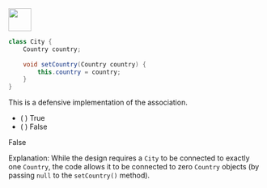 <panel header="{{ icon_Q_A }} Is this defensive?">
<question>

<img src="{{baseUrl}}/errorHandling/defensiveProgramming/compulsoryAssociations/images/countryCity.png" height="45" />
<p/>

```java
class City {
    Country country;
    
    void setCountry(Country country) {
        this.country = country;
    }
}
```
This is a defensive implementation of the association.

- ( ) True
- ( ) False

<div slot="answer">

False

Explanation: While the design requires a `City` to be connected to exactly one `Country`, the code allows it to be connected to zero `Country` objects (by passing `null` to the `setCountry()` method).

</div>
</question>
</panel>
